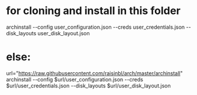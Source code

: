 # for cloning and install in this folder
archinstall --config  user_configuration.json --creds  user_credentials.json --disk_layouts  user_disk_layout.json

# else:
url="https://raw.githubusercontent.com/raisinbl/arch/master/archinstall"
archinstall --config  $url/user_configuration.json --creds  $url/user_credentials.json --disk_layouts  $url/user_disk_layout.json

